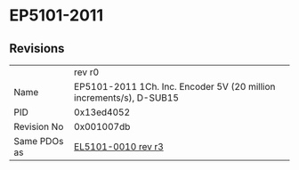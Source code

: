 # EP5101-2011

## Revisions
<table>
<tr>
<td></td>
<td>rev r0</td>
</tr>
<tr>
<td>Name</td>
<td>EP5101-2011 1Ch. Inc. Encoder 5V (20 million increments/s), D-SUB15</td>
</tr>
<tr>
<td>PID</td>
<td>0x13ed4052</td>
</tr>
<tr>
<td>Revision No</td>
<td>0x001007db</td>
</tr>
<tr>
<td>Same PDOs as</td>
<td><a href="EL5101-0010.md">EL5101-0010 rev r3</a></td>
</tr>
</table>

